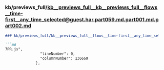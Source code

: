 ### kb/previews_full/kb__previews_full__kb__previews_full__flows__time-first__any_time_selected@guest.har.part059.md.part001.md.part002.md

```md
### kb/previews_full/kb__previews_full__flows__time-first__any_time_selected@guest.har.part059.md.part001.md (part 002)

```md
7PR.js",
                "lineNumber": 0,
                "columnNumber": 136660
              },
```

```

```
